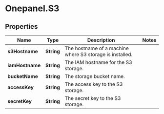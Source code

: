 # Onepanel.S3

## Properties
Name | Type | Description | Notes
------------ | ------------- | ------------- | -------------
**s3Hostname** | **String** | The hostname of a machine where S3 storage is installed. | 
**iamHostname** | **String** | The IAM hostname for the S3 storage. | 
**bucketName** | **String** | The storage bucket name. | 
**accessKey** | **String** | The access key to the S3 storage. | 
**secretKey** | **String** | The secret key to the S3 storage. | 


